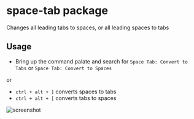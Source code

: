 # space-tab package

Changes all leading tabs to spaces, or all leading spaces to tabs

## Usage
* Bring up the command palate and search for `Space Tab: Convert to Tabs` or `Space Tab: Convert to Spaces`

or

* `ctrl + alt + ]` converts spaces to tabs
* `ctrl + alt + [` converts tabs to spaces


![screenshot](https://raw.github.com/jamesmacfie/space-tab/master/screenshot.gif)
